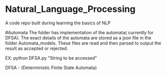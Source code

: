 # Natural_Language_Processing
A code repo built during learning the basics of NLP

#Automata
The folder has implementation of the automata( currently for DFSA). The exact details of the automata are stored as a json file in the folder Automata_models. These files are read and then parsed to output the result as accepted or rejected.

EX: python DFSA.py "String to be accessed"

DFSA - (Deterministic Finite State Automata)
